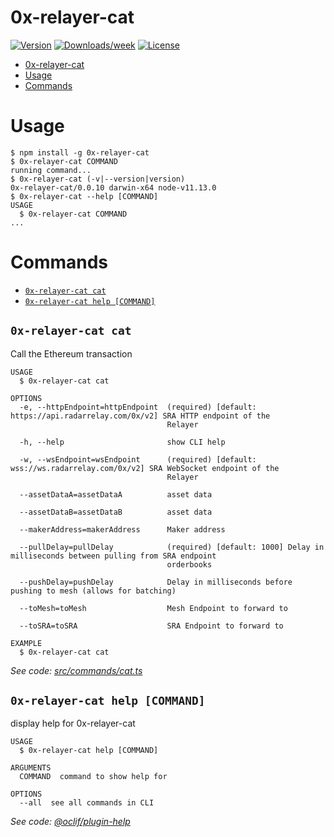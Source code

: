 # 0x-relayer-cat

[![Version](https://img.shields.io/npm/v/0x-relayer-cat.svg)](https://npmjs.org/package/0x-relayer-cat)
[![Downloads/week](https://img.shields.io/npm/dw/0x-relayer-cat.svg)](https://npmjs.org/package/0x-relayer-cat)
[![License](https://img.shields.io/npm/l/0x-relayer-cat.svg)](https://github.com/dekz/0x-relayer-cat/blob/master/package.json)

<!-- toc -->
* [0x-relayer-cat](#0x-relayer-cat)
* [Usage](#usage)
* [Commands](#commands)
<!-- tocstop -->

# Usage

<!-- usage -->
```sh-session
$ npm install -g 0x-relayer-cat
$ 0x-relayer-cat COMMAND
running command...
$ 0x-relayer-cat (-v|--version|version)
0x-relayer-cat/0.0.10 darwin-x64 node-v11.13.0
$ 0x-relayer-cat --help [COMMAND]
USAGE
  $ 0x-relayer-cat COMMAND
...
```
<!-- usagestop -->

# Commands

<!-- commands -->
* [`0x-relayer-cat cat`](#0x-relayer-cat-cat)
* [`0x-relayer-cat help [COMMAND]`](#0x-relayer-cat-help-command)

## `0x-relayer-cat cat`

Call the Ethereum transaction

```
USAGE
  $ 0x-relayer-cat cat

OPTIONS
  -e, --httpEndpoint=httpEndpoint  (required) [default: https://api.radarrelay.com/0x/v2] SRA HTTP endpoint of the
                                   Relayer

  -h, --help                       show CLI help

  -w, --wsEndpoint=wsEndpoint      (required) [default: wss://ws.radarrelay.com/0x/v2] SRA WebSocket endpoint of the
                                   Relayer

  --assetDataA=assetDataA          asset data

  --assetDataB=assetDataB          asset data

  --makerAddress=makerAddress      Maker address

  --pullDelay=pullDelay            (required) [default: 1000] Delay in milliseconds between pulling from SRA endpoint
                                   orderbooks

  --pushDelay=pushDelay            Delay in milliseconds before pushing to mesh (allows for batching)

  --toMesh=toMesh                  Mesh Endpoint to forward to

  --toSRA=toSRA                    SRA Endpoint to forward to

EXAMPLE
  $ 0x-relayer-cat cat
```

_See code: [src/commands/cat.ts](https://github.com/dekz/0x-relayer-cat/blob/v0.0.10/src/commands/cat.ts)_

## `0x-relayer-cat help [COMMAND]`

display help for 0x-relayer-cat

```
USAGE
  $ 0x-relayer-cat help [COMMAND]

ARGUMENTS
  COMMAND  command to show help for

OPTIONS
  --all  see all commands in CLI
```

_See code: [@oclif/plugin-help](https://github.com/oclif/plugin-help/blob/v2.1.6/src/commands/help.ts)_
<!-- commandsstop -->
